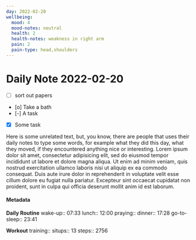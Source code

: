 ```yaml
---
day: 2022-02-20
wellbeing:
  mood: 4
  mood-notes: neutral
  health: 2
  health-notes: weakness in right arm
  pain: 2
  pain-type: head,shoulders
---
```


# Daily Note 2022-02-20

- [ ] sort out papers
- [o] Take a bath
- [-] A task
- [x] Some task

Here is some unrelated text, but, you know, there are people that uses their daily notes to type some words, for example what they did this day, what they moved, if they encountered anything nice or interesting. Lorem ipsum dolor sit amet, consectetur adipisicing elit, sed do eiusmod tempor incididunt ut labore et dolore magna aliqua. Ut enim ad minim veniam, quis nostrud exercitation ullamco laboris nisi ut aliquip ex ea commodo consequat. Duis aute irure dolor in reprehenderit in voluptate velit esse cillum dolore eu fugiat nulla pariatur. Excepteur sint occaecat cupidatat non proident, sunt in culpa qui officia deserunt mollit anim id est laborum.

#### Metadata

**Daily Routine**
wake-up:: 07:33
lunch:: 12:00
praying:: 
dinner:: 17:28
go-to-sleep:: 23:41

**Workout**
training:: 
situps:: 13
steps:: 2756
